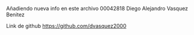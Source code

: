 Añadiendo nueva info en este archivo
00042818
Diego Alejandro Vasquez Benitez

Link de github https://github.com/dvasquez2000